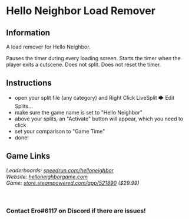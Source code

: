 # Hello Neighbor Load Remover
## Information
A load remover for Hello Neighbor.

Pauses the timer during every loading screen. Starts the timer when the player exits a cutscene. Does not split. Does not reset the timer.
## Instructions
* open your split file (any category) and Right Click LiveSplit 🡆 Edit Splits...
* make sure the game name is set to "Hello Neighbor"
* above your splits, an "Activate" button will appear, which you need to click
* set your comparison to "Game Time"
* done!
## Game Links
*Leaderboards: [speedrun.com/helloneighbor](https://speedrun.com/helloneighbor)*  
*Website: [helloneighborgame.com](https://helloneighborgame.com)*  
*Game: [store.steampowered.com/app/521890](https://store.steampowered.com/app/521890) ($29.99)*
​  
​  
​
### Contact Ero#6117 on Discord if there are issues!
